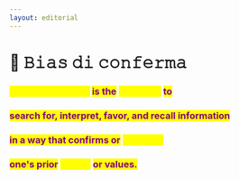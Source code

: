 ```yaml
---
layout: editorial
---
```


# 🦂 𝙱𝚒𝚊𝚜 𝚍𝚒 𝚌𝚘𝚗𝚏𝚎𝚛𝚖𝚊

### <mark style="color:purple;"></mark>

### <mark style="color:yellow;">Confirmation bias</mark> <mark style="color:purple;">is the</mark> <mark style="color:yellow;">tendency</mark> <mark style="color:purple;">to</mark>

### <mark style="color:purple;">search for, interpret, favor, and recall information</mark>&#x20;

### <mark style="color:purple;">in a way that confirms or</mark> <mark style="color:yellow;">supports</mark>

### <mark style="color:purple;">one's prior</mark> <mark style="color:yellow;">beliefs</mark> <mark style="color:purple;">or values.</mark>&#x20;

<mark style="color:purple;"></mark>

<mark style="color:green;"></mark>


